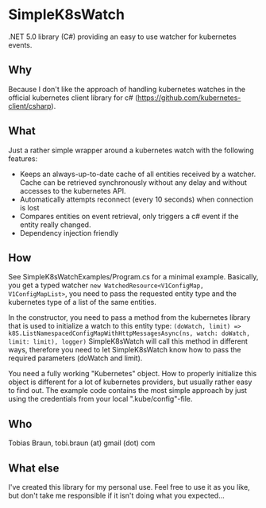 # SimpleK8sWatch

.NET 5.0 library (C#) providing an easy to use watcher for kubernetes events.

## Why

Because I don't like the approach of handling kubernetes watches in the official kubernetes client library for c# (https://github.com/kubernetes-client/csharp).

## What

Just a rather simple wrapper around a kubernetes watch with the following features:
- Keeps an always-up-to-date cache of all entities received by a watcher. Cache can be retrieved synchronously without any delay and without accesses to the kubernetes API.
- Automatically attempts reconnect (every 10 seconds) when connection is lost
- Compares entities on event retrieval, only triggers a c# event if the entity really changed.
- Dependency injection friendly

## How

See SimpleK8sWatchExamples/Program.cs for a minimal example. Basically, you get a typed watcher 
`new WatchedResource<V1ConfigMap, V1ConfigMapList>`, you need to pass the requested entity type and the kubernetes type of a list of the same entities.

In the constructor, you need to pass a method from the kubernetes library that is used to initialize a watch to this entity type: `(doWatch, limit) => k8S.ListNamespacedConfigMapWithHttpMessagesAsync(ns, watch: doWatch, limit: limit), logger)`
SimpleK8sWatch will call this method in different ways, therefore you need to let SimpleK8sWatch know how to pass the required parameters (doWatch and limit).

You need a fully working "Kubernetes" object. How to properly initialize this object is different for a lot of kubernetes providers, but usually rather easy to find out.
The example code contains the most simple approach by just using the credentials from your local ".kube/config"-file. 

## Who

Tobias Braun, tobi.braun (at) gmail (dot) com

## What else

I've created this library for my personal use. Feel free to use it as you like, but don't take me responsible if it isn't doing what you expected...

